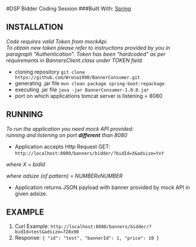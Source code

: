 #DSP Bidder Coding Session
###Built With:
[Spring](https://spring.io/)



INSTALLATION
---
_Code requires valid Token from mockApi.
<br>
To obtain new token please refer to instructions provided by you in paragraph "Authentication".
Token has been "hardcoded" as per requirements in BannersClient.class under TOKEN field._
<br>

* cloning repository `git clone https://github.com/Wrona1990/BannerConsumer.git`
* generating .jar file `mvn clean package spring-boot:repackage`
* executing .jar file `java -jar BannerConsumer-1.0.0.jar`
* port on which applications tomcat server is listening = 8080

RUNNING
---
_To run the application you need mock API provided:
 <br>
 running and listening on port **different** than 8080_
* Application accepts Http Request GET:
`http://localhost:8080/banners/bidder/?bidId=X&adsize=YxY`

_where X = bidId_

_where adsize (of pattern) = NUMBERxNUMBER_
* Application returns JSON payload with banner provided by mock API in given adsize.

EXAMPLE
---
1. Curl Example:
`http://localhost:8080/banners/bidder/?bidId=test&adsize=728x90`
2. Response: 
`{
     "id": "test",
     "bannerId": 1,
     "price": 10
 }`
 
